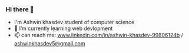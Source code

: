 ### Hi there 👋
- I'm Ashwin khasdev student of computer science
- 🌱 I’m currently learning web devlopment
- 📫 can reach me: www.linkedin.com/in/ashwin-khasdev-99806124b / ashwinkhasdev5@gmail.com


